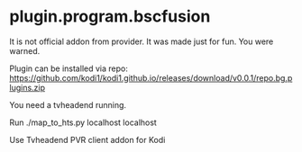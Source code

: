 plugin.program.bscfusion
======================
It is not official addon from provider.
It was made just for fun.
You were warned.

Plugin can be installed via repo:
https://github.com/kodi1/kodi1.github.io/releases/download/v0.0.1/repo.bg.plugins.zip

You need a tvheadend running.

Run ./map_to_hts.py localhost localhost

Use Tvheadend PVR client addon for Kodi
